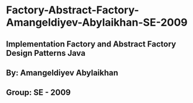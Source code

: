 # Factory-Abstract-Factory-Amangeldiyev-Abylaikhan-SE-2009


## Implementation Factory and Abstract Factory Design Patterns Java 

## By: Amangeldiyev Abylaikhan 
## Group: SE - 2009
